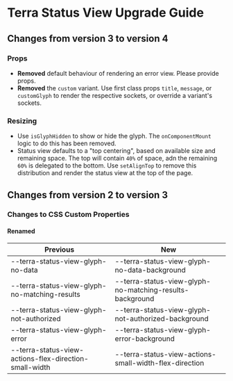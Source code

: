 # Terra Status View Upgrade Guide

## Changes from version 3 to version 4

### Props
* **Removed** default behaviour of rendering an error view. Please provide props.
* **Removed** the `custom` variant. Use first class props `title`, `message`, or `customGlyph` to render the respective sockets, or override a variant's sockets.

### Resizing
* Use `isGlyphHidden` to show or hide the glyph. The `onComponentMount` logic to do this has been removed.
* Status view defaults to a "top centering", based on available size and remaining space. The top will contain `40%` of space, adn the remaining `60%` is delegated to the bottom. Use `setAlignTop` to remove this distribution and render the status view at the top of the page.

## Changes from version 2 to version 3

### Changes to CSS Custom Properties

#### Renamed
| Previous | New |
|-|-|
| --terra-status-view-glyph-no-data | --terra-status-view-glyph-no-data-background |
| --terra-status-view-glyph-no-matching-results | --terra-status-view-glyph-no-matching-results-background |
| --terra-status-view-glyph-not-authorized | --terra-status-view-glyph-not-authorized-background |
| --terra-status-view-glyph-error | --terra-status-view-glyph-error-background |
| --terra-status-view-actions-flex-direction-small-width | --terra-status-view-actions-small-width-flex-direction |
